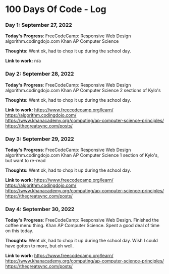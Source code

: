 # 100 Days Of Code - Log

### Day 1: September 27, 2022 

**Today's Progress**: 
FreeCodeCamp: Responsive Web Design
algorithm.codingdojo.com
Khan AP Computer Science

**Thoughts:** Went ok, had to chop it up during the school day.

**Link to work:** n/a

### Day 2: September 28, 2022 

**Today's Progress**: 
FreeCodeCamp: Responsive Web Design
algorithm.codingdojo.com
Khan AP Computer Science
2 sections of Kylo's 

**Thoughts:** Went ok, had to chop it up during the school day.

**Link to work:**
https://www.freecodecamp.org/learn/
https://algorithm.codingdojo.com/
https://www.khanacademy.org/computing/ap-computer-science-principles/
https://thegreatsync.com/posts/

### Day 3: September 29, 2022 

**Today's Progress**: 
FreeCodeCamp: Responsive Web Design
algorithm.codingdojo.com
Khan AP Computer Science
1 section of Kylo's, but want to re-read

**Thoughts:** Went ok, had to chop it up during the school day.

**Link to work:**
https://www.freecodecamp.org/learn/
https://algorithm.codingdojo.com/
https://www.khanacademy.org/computing/ap-computer-science-principles/
https://thegreatsync.com/posts/

### Day 4: September 30, 2022 

**Today's Progress**: 
FreeCodeCamp: Responsive Web Design.   Finished the coffee menu thing.
Khan AP Computer Science.  Spent a good deal of time on this today.


**Thoughts:** Went ok, had to chop it up during the school day.  Wish I could have gotten to more, but oh well.

**Link to work:**
https://www.freecodecamp.org/learn/
https://www.khanacademy.org/computing/ap-computer-science-principles/
https://thegreatsync.com/posts/
